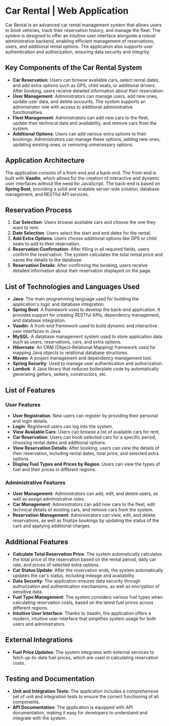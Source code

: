 
# Car Rental | Web Application

Car Rental is an advanced car rental management system that allows users to book vehicles, track their reservation history, and manage the fleet. The system is designed to offer an intuitive user interface alongside a robust administrative backend, enabling efficient management of reservations, users, and additional rental options. The application also supports user authentication and authorization, ensuring data security and integrity.

## Key Components of the Car Rental System

- **Car Reservation**: Users can browse available cars, select rental dates, and add extra options such as GPS, child seats, or additional drivers. After booking, users receive detailed information about their reservation.
- **User Management**: Administrators can manage users, add new ones, update user data, and delete accounts. The system supports an administrator role with access to additional administrative functionalities.
- **Fleet Management**: Administrators can add new cars to the fleet, update their technical data and availability, and remove cars from the system.
- **Additional Options**: Users can add various extra options to their bookings. Administrators can manage these options, adding new ones, updating existing ones, or removing unnecessary options.

## Application Architecture

The application consists of a front-end and a back-end. The front-end is built with **Vaadin**, which allows for the creation of interactive and dynamic user interfaces without the need for JavaScript. The back-end is based on **Spring Boot**, providing a solid and scalable server-side solution, database management, and RESTful API services.

## Reservation Process

1. **Car Selection**: Users browse available cars and choose the one they want to rent.
2. **Date Selection**: Users select the start and end dates for the rental.
3. **Add Extra Options**: Users choose additional options like GPS or child seats to add to their reservation.
4. **Reservation Confirmation**: After filling in all required fields, users confirm the reservation. The system calculates the total rental price and saves the details to the database.
5. **Reservation Details**: After confirming the booking, users receive detailed information about their reservation displayed on the page.

## List of Technologies and Languages Used

- **Java**: The main programming language used for building the application's logic and database integration.
- **Spring Boot**: A framework used to develop the back-end application. It provides support for creating RESTful APIs, dependency management, and database integration.
- **Vaadin**: A front-end framework used to build dynamic and interactive user interfaces in Java.
- **MySQL**: A database management system used to store application data such as users, reservations, cars, and extra options.
- **Hibernate**: An ORM (Object-Relational Mapping) framework used for mapping Java objects to relational database structures.
- **Maven**: A project management and dependency management tool.
- **Spring Security**: Used to manage user authentication and authorization.
- **Lombok**: A Java library that reduces boilerplate code by automatically generating getters, setters, constructors, etc.

## List of Features

### User Features

- **User Registration**: New users can register by providing their personal and login details.
- **Login**: Registered users can log into the system.
- **View Available Cars**: Users can browse a list of available cars for rent.
- **Car Reservation**: Users can book selected cars for a specific period, choosing rental dates and additional options.
- **View Reservation Details**: After booking, users can view the details of their reservation, including rental dates, total price, and selected extra options.
- **Display Fuel Types and Prices by Region**: Users can view the types of fuel and their prices in different regions.

### Administrative Features

- **User Management**: Administrators can add, edit, and delete users, as well as assign administrative roles.
- **Car Management**: Administrators can add new cars to the fleet, edit technical details of existing cars, and remove cars from the system.
- **Reservation Management**: Administrators can view, edit, and delete reservations, as well as finalize bookings by updating the status of the cars and applying additional charges.

## Additional Features

- **Calculate Total Reservation Price**: The system automatically calculates the total price of the reservation based on the rental period, daily car rate, and prices of selected extra options.
- **Car Status Update**: After the reservation ends, the system automatically updates the car's status, including mileage and availability.
- **Data Security**: The application ensures data security through authorization and authentication mechanisms, as well as encryption of sensitive data.
- **Fuel Type Management**: The system considers various fuel types when calculating reservation costs, based on the latest fuel prices across different regions.
- **Intuitive User Interface**: Thanks to Vaadin, the application offers a modern, intuitive user interface that simplifies system usage for both users and administrators.

## External Integrations

- **Fuel Price Updates**: The system integrates with external services to fetch up-to-date fuel prices, which are used in calculating reservation costs.

## Testing and Documentation

- **Unit and Integration Tests**: The application includes a comprehensive set of unit and integration tests to ensure the correct functioning of all components.
- **API Documentation**: The application is equipped with API documentation, making it easy for developers to understand and integrate with the system.


